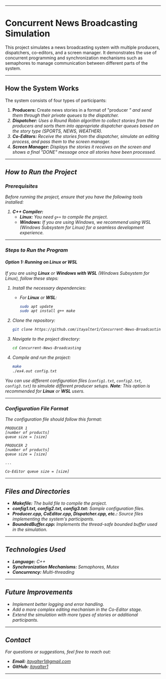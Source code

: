 
---

# **Concurrent News Broadcasting Simulation**

This project simulates a news broadcasting system with multiple producers, dispatchers, co-editors, and a screen manager. It demonstrates the use of concurrent programming and synchronization mechanisms such as semaphores to manage communication between different parts of the system.

---

## **How the System Works**

The system consists of four types of participants:

1. **Producers:** Create news stories in a format of "producer <i> <type> <j>" and send them through their private queues to the dispatcher.
2. **Dispatcher:** Uses a Round Robin algorithm to collect stories from the producers and sorts them into appropriate dispatcher queues based on the story type (SPORTS, NEWS, WEATHER).
3. **Co-Editors:** Receive the stories from the dispatcher, simulate an editing process, and pass them to the screen manager.
4. **Screen Manager:** Displays the stories it receives on the screen and shows a final "DONE" message once all stories have been processed.

---

## **How to Run the Project**

### **Prerequisites**

Before running the project, ensure that you have the following tools installed:

1. **C++ Compiler:**
   - **Linux:** You need `g++` to compile the project.
   - **Windows:** If you are using Windows, we recommend using WSL (Windows Subsystem for Linux) for a seamless development experience.

---

### **Steps to Run the Program**

#### **Option 1: Running on Linux or WSL**
If you are using **Linux** or **Windows with WSL** (Windows Subsystem for Linux), follow these steps:

1. Install the necessary dependencies:
   - For **Linux** or **WSL**:
     ```bash
     sudo apt update
     sudo apt install g++ make
     ```

2. Clone the repository:
   ```bash
   git clone https://github.com/itayalter1/Concurrent-News-Broadcasting.git
   ```

3. Navigate to the project directory:
   ```bash
   cd Concurrent-News-Broadcasting
   ```

4. Compile and run the project:
   ```bash
   make
   ./ex4.out config.txt
   ```
   
You can use different configuration files (`config1.txt`, `config2.txt`, `config3.txt`) to simulate different producer setups.
**Note**: This option is recommended for **Linux** or **WSL** users.

---

### **Configuration File Format**

The configuration file should follow this format:
```
PRODUCER 1
[number of products]
queue size = [size]

PRODUCER 2
[number of products]
queue size = [size]

...

Co-Editor queue size = [size]
```

---

## **Files and Directories**

- **Makefile:** The build file to compile the project.
- **config1.txt, config2.txt, config3.txt:** Sample configuration files.
- **Producer.cpp, CoEditor.cpp, Dispatcher.cpp, etc.:** Source files implementing the system's participants.
- **BoundedBuffer.cpp:** Implements the thread-safe bounded buffer used in the simulation.

---

## **Technologies Used**

- **Language:** C++
- **Synchronization Mechanisms:** Semaphores, Mutex
- **Concurrency:** Multi-threading

---

## **Future Improvements**

- Implement better logging and error handling.
- Add a more complex editing mechanism in the Co-Editor stage.
- Extend the simulation with more types of stories or additional participants.

---

## **Contact**

For questions or suggestions, feel free to reach out:

- **Email:** itayalter1@gmail.com  
- **GitHub:** [itayalter1](https://github.com/itayalter1)

---

